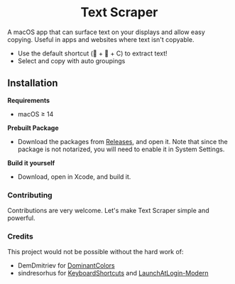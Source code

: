 <h1 align="center">Text Scraper</h1>

A macOS app that can surface text on your displays and allow easy copying. Useful in apps and websites where text isn't copyable.

- Use the default shortcut (􀆔 + 􀆍 + C) to extract text!
- Select and copy with auto groupings

## Installation

**Requirements**
- macOS ≥ 14

**Prebuilt Package**
- Download the packages from [Releases](https://github.com/johnbean393/Text-Scraper/releases), and open it. Note that since the package is not notarized, you will need to enable it in System Settings. 

**Build it yourself**
- Download, open in Xcode, and build it.

### Contributing

Contributions are very welcome. Let's make Text Scraper simple and powerful.

### Credits

This project would not be possible without the hard work of:

- DemDmitriev for [DominantColors](https://github.com/DenDmitriev/DominantColors)
- sindresorhus for [KeyboardShortcuts](https://github.com/sindresorhus/KeyboardShortcuts) and [LaunchAtLogin-Modern](https://github.com/sindresorhus/LaunchAtLogin-Modern)
